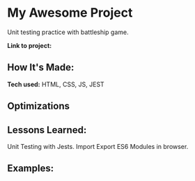 # My Awesome Project

Unit testing practice with battleship game.

**Link to project:**

## How It's Made:

**Tech used:**
HTML, CSS, JS, JEST

## Optimizations

## Lessons Learned:

Unit Testing with Jests.
Import Export ES6 Modules in browser.

## Examples:
